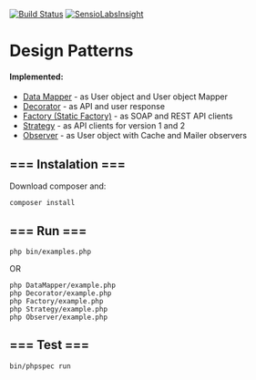 [![Build Status](https://travis-ci.org/jlekowski/designpatterns.svg)](https://travis-ci.org/jlekowski/designpatterns)
[![SensioLabsInsight](https://insight.sensiolabs.com/projects/f1a79fb5-54be-45a9-abb7-11c2e8e40500/mini.png)](https://insight.sensiolabs.com/projects/f1a79fb5-54be-45a9-abb7-11c2e8e40500)

# Design Patterns
#### Implemented:
* [Data Mapper](DataMapper) - as User object and User object Mapper
* [Decorator](Decorator) - as API and user response
* [Factory (Static Factory)](Factory) - as SOAP and REST API clients
* [Strategy](Strategy) - as API clients for version 1 and 2
* [Observer](Observer) - as User object with Cache and Mailer observers


## === Instalation ===
Download composer and:
```
composer install
```

## === Run ===
```
php bin/examples.php
```
OR
```
php DataMapper/example.php
php Decorator/example.php
php Factory/example.php
php Strategy/example.php
php Observer/example.php
```

## === Test ===
```
bin/phpspec run
```

